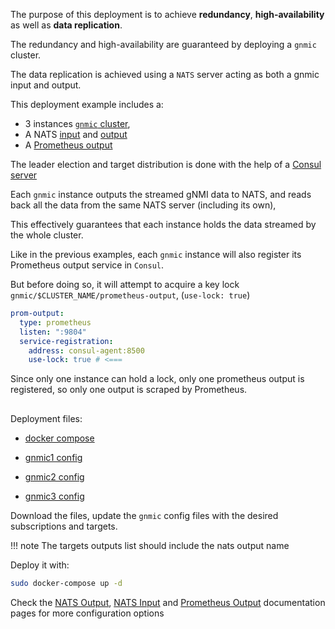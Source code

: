 The purpose of this deployment is to achieve __redundancy__, __high-availability__ as well as __data replication__.

The redundancy and high-availability are guaranteed by deploying a `gnmic` cluster.

The data replication is achieved using a `NATS` server acting as both a gnmic input and output.

This deployment example includes a:

- 3 instances [`gnmic` cluster](../../user_guide/HA.md), 
- A NATS [input](../../user_guide/inputs/nats_input.md) and [output](../../user_guide/outputs/nats_output.md) 
- A [Prometheus output](../../user_guide/outputs/prometheus_output.md)

The leader election and target distribution is done with the help of a [Consul server](https://www.consul.io/docs/introhttps://www.consul.io/docs/intro)

Each `gnmic` instance outputs the streamed gNMI data to NATS, and reads back all the data from the same NATS server (including its own),

This effectively guarantees that each instance holds the data streamed by the whole cluster.

Like in the previous examples, each `gnmic` instance will also register its Prometheus output service in `Consul`.

But before doing so, it will attempt to acquire a key lock `gnmic/$CLUSTER_NAME/prometheus-output`,  (`use-lock: true`)

```yaml
prom-output:
  type: prometheus
  listen: ":9804"
  service-registration:
    address: consul-agent:8500
    use-lock: true # <===

```
Since only one instance can hold a lock, only one prometheus output is registered, so only one output is scraped by Prometheus.


<div class="mxgraph" style="max-width:100%;border:1px solid transparent;margin:0 auto; display:block;" data-mxgraph="{&quot;page&quot;:12,&quot;zoom&quot;:1.4,&quot;highlight&quot;:&quot;#0000ff&quot;,&quot;nav&quot;:true,&quot;check-visible-state&quot;:true,&quot;resize&quot;:true,&quot;url&quot;:&quot;https://raw.githubusercontent.com/karimra/gnmic/diagrams/diagrams/cluster_nats_prometheus.drawio&quot;}"></div>

<script type="text/javascript" src="https://cdn.jsdelivr.net/gh/hellt/drawio-js@main/embed2.js?&fetch=https%3A%2F%2Fraw.githubusercontent.com%2Fkarimra%2Fgnmic%2Fdiagrams%2Fcluster_nats_prometheus.drawio" async></script>

Deployment files:

- [docker compose](https://github.com/karimra/gnmic/blob/master/examples/deployments/2.clusters/3.nats-input-prometheus-output/docker-compose.yaml)

- [gnmic1 config](https://github.com/karimra/gnmic/blob/master/examples/deployments/2.clusters/3.nats-input-prometheus-output/gnmic1.yaml)
- [gnmic2 config](https://github.com/karimra/gnmic/blob/master/examples/deployments/2.clusters/3.nats-input-prometheus-output/gnmic2.yaml)
- [gnmic3 config](https://github.com/karimra/gnmic/blob/master/examples/deployments/2.clusters/3.nats-input-prometheus-output/gnmic3.yaml)

Download the files, update the `gnmic` config files with the desired subscriptions and targets.

!!! note
    The targets outputs list should include the nats output name

Deploy it with:

```bash
sudo docker-compose up -d
```

Check the  [NATS Output](../../user_guide/outputs/nats_output.md), [NATS Input](../../user_guide/inputs/nats_input.md) and  [Prometheus Output](../../user_guide/outputs/influxdb_output.md) documentation pages for more configuration options